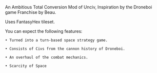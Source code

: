 An Ambitious Total Conversion Mod of Unciv, Inspiration by the Droneboi game Franchise by Beau.

Uses FantasyHex tileset.

You can expect the following features:

    • Turned into a turn-based space strategy game.

    • Consists of Civs from the cannon history of Droneboi.

    • An overhaul of the combat mechanics.

    • Scarcity of Space

